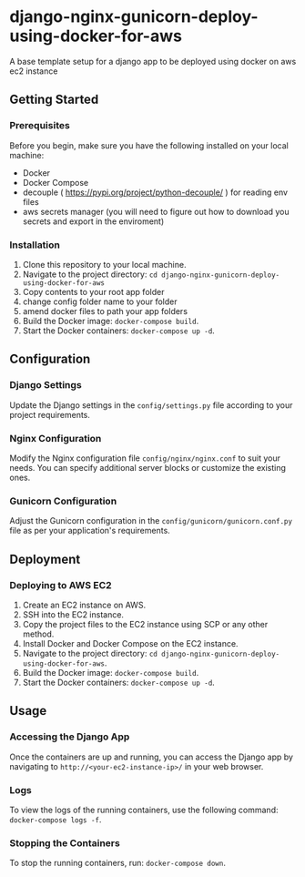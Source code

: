 # django-nginx-gunicorn-deploy-using-docker-for-aws
A base template setup for a django app to be deployed using docker on aws ec2 instance


## Getting Started

### Prerequisites
Before you begin, make sure you have the following installed on your local machine:
- Docker
- Docker Compose 
- decouple ( https://pypi.org/project/python-decouple/ ) for reading env files
- aws secrets manager (you will need to figure out how to download you secrets and export in the enviroment)

### Installation
1. Clone this repository to your local machine.
2. Navigate to the project directory: `cd django-nginx-gunicorn-deploy-using-docker-for-aws`
3. Copy contents to your root app folder
4. change config folder name to your folder
5. amend docker  files to path your app folders
6. Build the Docker image: `docker-compose build`.
7. Start the Docker containers: `docker-compose up -d`.

## Configuration

### Django Settings
Update the Django settings in the `config/settings.py` file according to your project requirements.

### Nginx Configuration
Modify the Nginx configuration file `config/nginx/nginx.conf` to suit your needs. You can specify additional server blocks or customize the existing ones.

### Gunicorn Configuration
Adjust the Gunicorn configuration in the `config/gunicorn/gunicorn.conf.py` file as per your application's requirements.

## Deployment

### Deploying to AWS EC2
1. Create an EC2 instance on AWS.
2. SSH into the EC2 instance.
3. Copy the project files to the EC2 instance using SCP or any other method.
4. Install Docker and Docker Compose on the EC2 instance.
5. Navigate to the project directory: `cd django-nginx-gunicorn-deploy-using-docker-for-aws`.
6. Build the Docker image: `docker-compose build`.
7. Start the Docker containers: `docker-compose up -d`.

## Usage

### Accessing the Django App
Once the containers are up and running, you can access the Django app by navigating to `http://<your-ec2-instance-ip>/` in your web browser.

### Logs
To view the logs of the running containers, use the following command: `docker-compose logs -f`.

### Stopping the Containers
To stop the running containers, run: `docker-compose down`.

